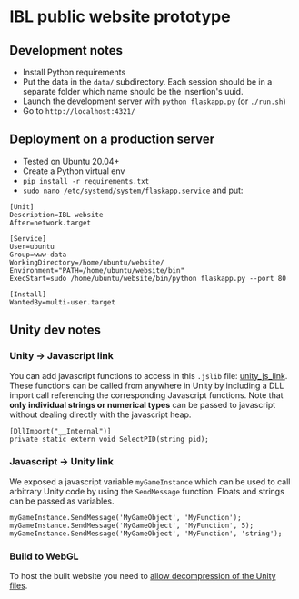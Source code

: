 # IBL public website prototype

## Development notes

* Install Python requirements
* Put the data in the `data/` subdirectory. Each session should be in a separate folder which name should be the insertion's uuid.
* Launch the development server with `python flaskapp.py` (or `./run.sh`)
* Go to `http://localhost:4321/`


## Deployment on a production server

* Tested on Ubuntu 20.04+
* Create a Python virtual env
* `pip install -r requirements.txt`
* `sudo nano /etc/systemd/system/flaskapp.service` and put:

```
[Unit]
Description=IBL website
After=network.target

[Service]
User=ubuntu
Group=www-data
WorkingDirectory=/home/ubuntu/website/
Environment="PATH=/home/ubuntu/website/bin"
ExecStart=sudo /home/ubuntu/website/bin/python flaskapp.py --port 80

[Install]
WantedBy=multi-user.target
```

## Unity dev notes

### Unity -> Javascript link

You can add javascript functions to access in this `.jslib` file: [unity_js_link](https://github.com/int-brain-lab/website/blob/main/UnityMiniBrainClient/Assets/Plugins/unity_js_link.jslib). These functions can be called from anywhere in Unity by including a DLL import call referencing the corresponding Javascript functions. Note that **only individual strings or numerical types** can be passed to javascript without dealing directly with the javascript heap.

```
[DllImport("__Internal")]
private static extern void SelectPID(string pid);
```

### Javascript -> Unity link

We exposed a javascript variable `myGameInstance` which can be used to call arbitrary Unity code by using the `SendMessage` function. Floats and strings can be passed as variables.

```
myGameInstance.SendMessage('MyGameObject', 'MyFunction');
myGameInstance.SendMessage('MyGameObject', 'MyFunction', 5);
myGameInstance.SendMessage('MyGameObject', 'MyFunction', 'string');
```

### Build to WebGL

To host the built website you need to [allow decompression of the Unity files](https://docs.unity3d.com/Manual/webgl-deploying.html).
